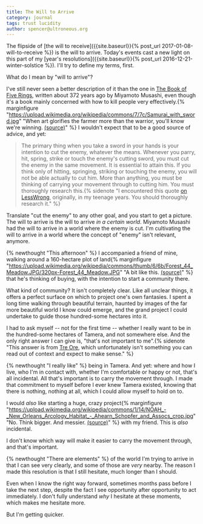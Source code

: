 ```yaml
---
title: The Will to Arrive
category: journal
tags: trust lucidity
author: spencer@ultroneous.org
---
```


The flipside of [the will to receive]({{site.baseurl}}{% post_url 2017-01-08-will-to-receive %}) is the will to arrive. Today's events cast a new light on this part of my [year's resolutions]({{site.baseurl}}{% post_url 2016-12-21-winter-solstice %}). I'll try to define my terms, first.

What do I mean by "will to arrive"?

I've still never seen a better description of it than the one in [The Book of Five Rings](https://en.wikipedia.org/wiki/The_Book_of_Five_Rings), written about 372 years ago by Miyamoto Musashi, even though it's a book mainly concerned with how to kill people very effectively.{% marginfigure "https://upload.wikimedia.org/wikipedia/commons/7/7c/Samurai_with_sword.jpg" "When art glorifies the farmer more than the warrior, you'll know we're winning. [(source)](https://commons.wikimedia.org/wiki/File:Samurai_with_sword.jpg)" %} I wouldn't expect that to be a good source of advice, and yet:

> The primary thing when you take a sword in your hands is your intention to cut the enemy, whatever the means. Whenever you parry, hit, spring, strike or touch the enemy's cutting sword, you must cut the enemy in the same movement. It is essential to attain this. If you think only of hitting, springing, striking or touching the enemy, you will not be able actually to cut him. More than anything, you must be thinking of carrying your movement through to cutting him. You must thoroughly research this.{% sidenote "I encountered this quote [on LessWrong](http://lesswrong.com/lw/le/lost_purposes/), originally, in my teenage years. You should thoroughly research it." %}

Translate "cut the enemy" to any other goal, and you start to get a picture. The will to arrive is the will to arrive *in a certain world*. Miyamoto Musashi had the will to arrive in a world where the enemy is cut. I'm cultivating the will to arrive in a world where the concept of "enemy" isn't relevant, anymore.

{% newthought "This afternoon" %} I accompanied a friend of mine, walking around a 160-hectare plot of land{% marginfigure "https://upload.wikimedia.org/wikipedia/commons/thumb/6/6b/Forest_44_Meadow.JPG/320px-Forest_44_Meadow.JPG" "A bit like this. [(source)](https://commons.wikimedia.org/wiki/File:Forest_44_Meadow.JPG)" %} that he's thinking of buying, with the intention to start a community there.

What kind of community? It isn't completely clear. Like all unclear things, it offers a perfect surface on which to project one's own fantasies. I spent a long time walking through beautiful terrain, haunted by images of the far more beautiful world I know could emerge, and the grand project I could undertake to guide those hundred-some hectares into it.

I had to ask myself -- not for the first time -- whether I really want to be in the hundred-some hectares of Tamera, and not somewhere else. And the only right answer I can give is, "that's not important to me".{% sidenote "This answer is from [Tre Ore](http://imago.hitherby.com/2005/03/good-friday-hitherby-annual-1-ii-tre-ore-2/), which unfortunately isn't something you can read out of context and expect to make sense." %}

{% newthought "I really like" %} being in Tamera. And yet: where and how I live, who I'm in contact with, whether I'm comfortable or happy or not, that's all incidental. All that's important is to carry the movement through. I made that commitment to myself before I ever knew Tamera existed, knowing that there is nothing, nothing at all, which I could allow myself to hold on to.

I would *also* like starting a huge, crazy project{% marginfigure "https://upload.wikimedia.org/wikipedia/commons/1/14/NOAH_-_New_Orleans_Arcology_Habitat_-_Ahearn_Schopfer_and_Assocs_crop.jpg" "No. Think bigger. And messier. [(source)](https://commons.wikimedia.org/wiki/File:NOAH_-_New_Orleans_Arcology_Habitat_-_Ahearn_Schopfer_and_Assocs_crop.jpg)" %} with my friend. This is *also* incidental.

I don't know which way will make it easier to carry the movement through, and that's important.

{% newthought "There are elements" %} of the world I'm trying to arrive in that I can see very clearly, and some of those are *very* nearby. The reason I made this resolution is that I still hesitate, much longer than I should.

Even when I know the right way forward, sometimes months pass before I take the next step, despite the fact I see opportunity after opportunity to act immediately. I don't fully understand *why* I hesitate at these moments, which makes me hesitate more.

But I'm getting quicker.
